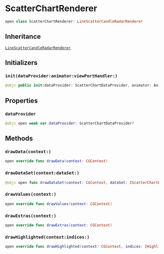 # ScatterChartRenderer

``` swift
open class ScatterChartRenderer: LineScatterCandleRadarRenderer
```

## Inheritance

[`LineScatterCandleRadarRenderer`](/LineScatterCandleRadarRenderer)

## Initializers

### `init(dataProvider:animator:viewPortHandler:)`

``` swift
@objc public init(dataProvider: ScatterChartDataProvider, animator: Animator, viewPortHandler: ViewPortHandler)
```

## Properties

### `dataProvider`

``` swift
@objc open weak var dataProvider: ScatterChartDataProvider?
```

## Methods

### `drawData(context:)`

``` swift
open override func drawData(context: CGContext)
```

### `drawDataSet(context:dataSet:)`

``` swift
@objc open func drawDataSet(context: CGContext, dataSet: IScatterChartDataSet)
```

### `drawValues(context:)`

``` swift
open override func drawValues(context: CGContext)
```

### `drawExtras(context:)`

``` swift
open override func drawExtras(context: CGContext)
```

### `drawHighlighted(context:indices:)`

``` swift
open override func drawHighlighted(context: CGContext, indices: [Highlight])
```
